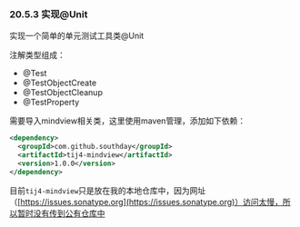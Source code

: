 ### 20.5.3 实现@Unit

实现一个简单的单元测试工具类@Unit

注解类型组成：
- @Test
- @TestObjectCreate
- @TestObjectCleanup
- @TestProperty

需要导入mindview相关类，这里使用maven管理，添加如下依赖：

```xml
<dependency>
  <groupId>com.github.southday</groupId>
  <artifactId>tij4-mindview</artifactId>
  <version>1.0.0</version>
</dependency>
```

目前`tij4-mindview`只是放在我的本地仓库中，因为网址（[https://issues.sonatype.org](https://issues.sonatype.org)）访问太慢，所以暂时没有传到公有仓库中